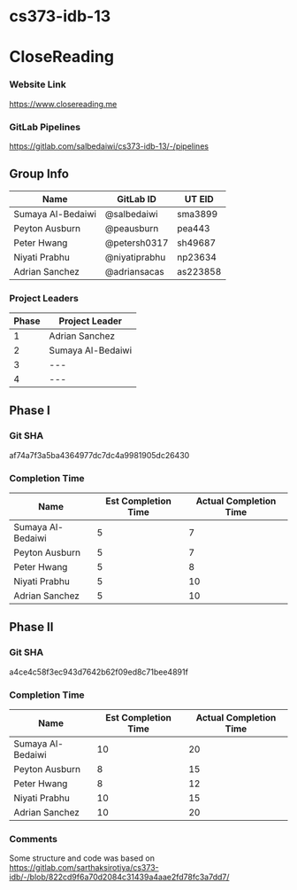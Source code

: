 # cs373-idb-13



# CloseReading

### Website Link
https://www.closereading.me

### GitLab Pipelines
https://gitlab.com/salbedaiwi/cs373-idb-13/-/pipelines

## Group Info
| Name | GitLab ID | UT EID |
|------|-----------|--------|
| Sumaya Al-Bedaiwi | @salbedaiwi | sma3899 |
| Peyton Ausburn | @peausburn | pea443 |
| Peter Hwang | @petersh0317 | sh49687 |
| Niyati Prabhu | @niyatiprabhu | np23634 |
| Adrian Sanchez | @adriansacas | as223858 |

### Project Leaders
| Phase | Project Leader |
|------|-----------|
| 1 | Adrian Sanchez |
| 2 | Sumaya Al-Bedaiwi |
| 3 | --- |
| 4 | --- |

## Phase I

### Git SHA
af74a7f3a5ba4364977dc7dc4a9981905dc26430

### Completion Time
| Name           | Est Completion Time | Actual Completion Time |
|----------------|-----------|--------|
| Sumaya Al-Bedaiwi | 5 | 7 |
| Peyton Ausburn | 5 | 7 |
| Peter Hwang    | 5 | 8 |
| Niyati Prabhu  | 5 | 10 |
| Adrian Sanchez | 5 | 10 |

## Phase II

### Git SHA
a4ce4c58f3ec943d7642b62f09ed8c71bee4891f

### Completion Time
| Name           | Est Completion Time | Actual Completion Time |
|----------------|-----------|--------|
| Sumaya Al-Bedaiwi | 10 | 20 |
| Peyton Ausburn | 8 | 15 |
| Peter Hwang    | 8 | 12 |
| Niyati Prabhu  | 10 | 15 |
| Adrian Sanchez | 10 | 20 |

### Comments
Some structure and code was based on https://gitlab.com/sarthaksirotiya/cs373-idb/-/blob/822cd9f6a70d2084c31439a4aae2fd78fc3a7dd7/



